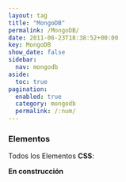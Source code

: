 ```yaml
---
layout: tag
title: "MongoDB"
permalink: /MongoDB/
date: 2011-06-23T18:38:52+00:00
key: MongoDB
show_date: false
sidebar:
  nav: mongodb
aside:
  toc: true
pagination: 
  enabled: true
  category: mongodb
  permalink: /:num/    
---
```


<h3>Elementos</h3>
Todos los Elementos <strong>CSS</strong>:

<strong>En construcción</strong>